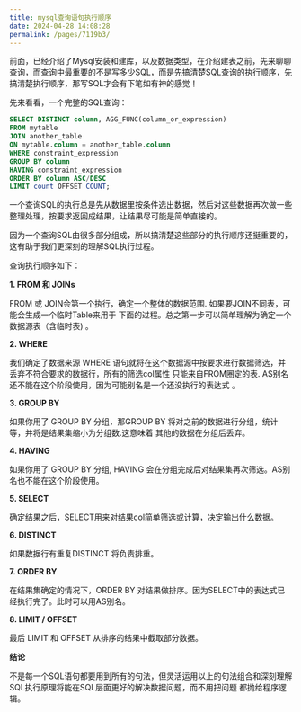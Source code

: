 ```yaml
---
title: mysql查询语句执行顺序
date: 2024-04-28 14:08:28
permalink: /pages/7119b3/
---
```

前面，已经介绍了Mysql安装和建库，以及数据类型，在介绍建表之前，先来聊聊查询，而查询中最重要的不是写多少SQL，而是先搞清楚SQL查询的执行顺序，先搞清楚执行顺序，那写SQL才会有下笔如有神的感觉！

先来看看，一个完整的SQL查询：

```sql
SELECT DISTINCT column, AGG_FUNC(column_or_expression)
FROM mytable 
JOIN another_table 
ON mytable.column = another_table.column 
WHERE constraint_expression 
GROUP BY column 
HAVING constraint_expression 
ORDER BY column ASC/DESC 
LIMIT count OFFSET COUNT;
```





一个查询SQL的执行总是先从数据里按条件选出数据，然后对这些数据再次做一些整理处理，按要求返回成结果，让结果尽可能是简单直接的。



因为一个查询SQL由很多部分组成，所以搞清楚这些部分的执行顺序还挺重要的，这有助于我们更深刻的理解SQL执行过程。



查询执行顺序如下：



**1. FROM 和 JOINs**

FROM 或 JOIN会第一个执行，确定一个整体的数据范围. 如果要JOIN不同表，可能会生成一个临时Table来用于 下面的过程。总之第一步可以简单理解为确定一个数据源表（含临时表) 。



**2. WHERE**

我们确定了数据来源 WHERE 语句就将在这个数据源中按要求进行数据筛选，并丢弃不符合要求的数据行，所有的筛选col属性 只能来自FROM圈定的表. AS别名还不能在这个阶段使用，因为可能别名是一个还没执行的表达式 。



**3. GROUP BY**

如果你用了 GROUP BY 分组，那GROUP BY 将对之前的数据进行分组，统计等，并将是结果集缩小为分组数.这意味着 其他的数据在分组后丢弃。



**4. HAVING**

如果你用了 GROUP BY 分组, HAVING 会在分组完成后对结果集再次筛选。AS别名也不能在这个阶段使用。



**5. SELECT**

确定结果之后，SELECT用来对结果col简单筛选或计算，决定输出什么数据。



**6. DISTINCT**

如果数据行有重复DISTINCT 将负责排重。



**7. ORDER BY**

在结果集确定的情况下，ORDER BY 对结果做排序。因为SELECT中的表达式已经执行完了。此时可以用AS别名。



**8. LIMIT / OFFSET**

最后 LIMIT 和 OFFSET 从排序的结果中截取部分数据。



**结论**

不是每一个SQL语句都要用到所有的句法，但灵活运用以上的句法组合和深刻理解SQL执行原理将能在SQL层面更好的解决数据问题，而不用把问题 都抛给程序逻辑。